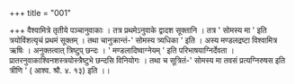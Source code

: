 +++
title = "001"

+++
वैश्वामित्रे तृतीये पञ्चानुवाकाः । तत्र प्रथमेऽनुवाके द्वादश सूक्तानि । तत्र ' सोमस्य मा ' इति त्रयोविंशत्यृचं प्रथमं सूक्तम् । तथा चानुक्रान्तं-' सोमस्य त्र्यधिका ' इति । अस्य मण्डलद्रष्टा विश्वामित्र ऋषिः । अनुक्तत्वात् त्रिष्टुप् छन्दः । ' मण्डलादिष्वाग्नेयम् ' इति परिभाषयाग्निर्देवता । प्रातरनुवाकाश्विनशस्त्रयोस्त्रैष्टुभे छन्दसि विनियोगः । तथा च सूत्रितं-' सोमस्य मा तवसं प्रत्यग्निरुषस इति
त्रीणि ' ( आश्व. श्रौ. ४. १३) इति ।।